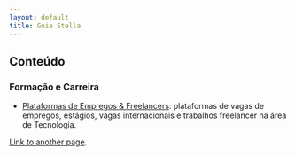 ```yaml
---
layout: default
title: Guia Stella
---
```


## Conteúdo

### Formação e Carreira

- [Plataformas de Empregos & Freelancers](./pages/formacao-e-carreira/plataformas-de-empregos-e-freelancers.html): plataformas de vagas de empregos, estágios, vagas internacionais e trabalhos freelancer na área de Tecnologia.

[Link to another page](./another-page.html).
